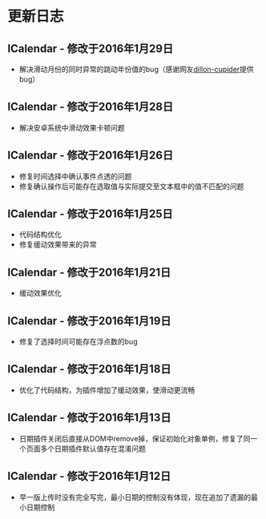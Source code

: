 # 更新日志

## lCalendar - 修改于2016年1月29日
* 解决滑动月份的同时异常的跳动年份值的bug（感谢网友[dillon-cupider](https://github.com/dillon-cupider)提供bug）

## lCalendar - 修改于2016年1月28日
* 解决安卓系统中滑动效果卡顿问题

## lCalendar - 修改于2016年1月26日
* 修复时间选择中确认事件点透的问题
* 修复确认操作后可能存在选取值与实际提交至文本框中的值不匹配的问题

## lCalendar - 修改于2016年1月25日
* 代码结构优化
* 修复缓动效果带来的异常
 
## lCalendar - 修改于2016年1月21日
* 缓动效果优化

## lCalendar - 修改于2016年1月19日
* 修复了选择时间可能存在浮点数的bug
 
## lCalendar - 修改于2016年1月18日
* 优化了代码结构，为插件增加了缓动效果，使滑动更流畅

## lCalendar - 修改于2016年1月13日
* 日期插件关闭后直接从DOM中remove掉，保证初始化对象单例，修复了同一个页面多个日期插件默认值存在混淆问题

## lCalendar - 修改于2016年1月12日
* 早一版上传时没有完全写完，最小日期的控制没有体现，现在追加了遗漏的最小日期控制
